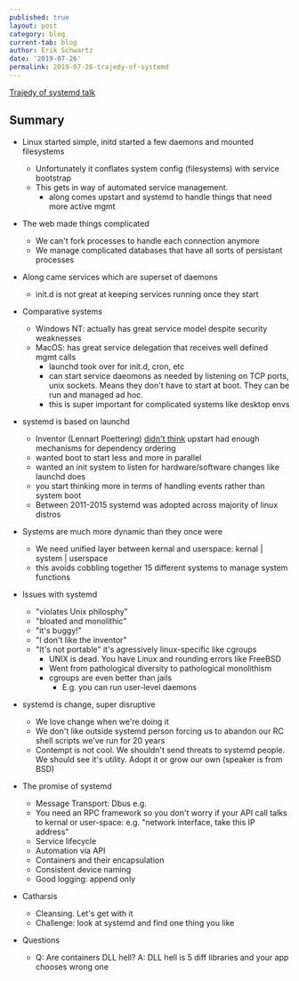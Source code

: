 ```yaml
---
published: true
layout: post
category: blog
current-tab: blog
author: Erik Schwartz
date: '2019-07-26'
permalink: 2019-07-26-trajedy-of-systemd
---
```

[Trajedy of systemd talk](https://www.youtube.com/watch?v=o_AIw9bGogo)

## Summary

- Linux started simple, initd started a few daemons and mounted filesystems
	- Unfortunately it conflates system config (filesystems) with service bootstrap
    - This gets in way of automated service management.
    	- along comes upstart and systemd to handle things that need more active mgmt
- The web made things complicated
	- We can't fork processes to handle each connection anymore
    - We manage complicated databases that have all sorts of persistant processes
- Along came services which are superset of daemons
	- init.d is not great at keeping services running once they start
    
- Comparative systems
	- Windows NT: actually has great service model despite security weaknesses
    - MacOS: has great service delegation that receives well defined mgmt calls 
		- launchd took over for init.d, cron, etc 
        - can start service daeomons as needed by listening on TCP ports, unix sockets. Means they don't have to start at boot. They can be run and managed ad hoc.
        - this is super important for complicated systems like desktop envs
        
- systemd is based on launchd
	- Inventor (Lennart Poettering) [didn't think](http://0pointer.de/blog/projects/systemd.html) upstart had enough mechanisms for dependency ordering
    - wanted boot to start less and more in parallel
    - wanted an init system to listen for hardware/software changes like launchd does
    - you start thinking more in terms of handling events rather than system boot
    - Between 2011-2015 systemd was adopted across majority of linux distros
    
 - Systems are much more dynamic than they once were
 	- We need unified layer between kernal and userspace: kernal | system | userspace
    - this avoids cobbling together 15 different systems to manage system functions
    
 - Issues with systemd
 	- "violates Unix philosphy"
    - "bloated and monolithic"
    - "it's buggy!"
    - "I don't like the inventor"
    - "It's not portable" it's agressively linux-specific like cgroups
    	- UNIX is dead. You have Linux and rounding errors like FreeBSD
        - Went from pathological diversity to pathological monolithism
        - cgroups are even better than jails
        	- E.g. you can run user-level daemons
- systemd is change, super disruptive
	- We love change when we're doing it
    - We don't like outside systemd person forcing us to abandon our RC shell scripts we've run for 20 years
    - Contempt is not cool. We shouldn't send threats to systemd people. We should see it's utility. Adopt it or grow our own (speaker is from BSD)
    
- The promise of systemd
 	- Message Transport: Dbus e.g.
    - You need an RPC framework so you don't worry if your API call talks to kernal or user-space: e.g. "network interface, take this IP address" 
    - Service lifecycle
    - Automation via API
    - Containers and their encapsulation
    - Consistent device naming
    - Good logging: append only

- Catharsis
	- Cleansing. Let's get with it
    - Challenge: look at systemd and find one thing you like
    
    
- Questions
	- Q: Are containers DLL hell?
    	A: DLL hell is 5 diff libraries and your app chooses wrong one
